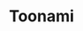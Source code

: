 ---
title: Toonami
crosslinks:
- autotldr
- TokyoGhoul
- anime_irl
- stevenuniverse
- HunterXHunter
- samuraijack
- modnews
- PrequelMemes
- gifs
- anime
- Naruto
- KingdomHearts
- reactiongifs
- KnightsOfPineapple
- skyrim
- wiiuhacks
- Twitch
- swordartonline
- StardustCrusaders
- highqualitygifs
---